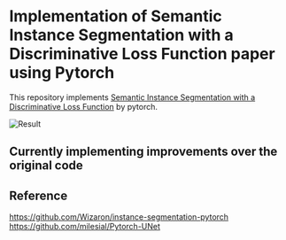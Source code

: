 # Implementation of Semantic Instance Segmentation with a Discriminative Loss Function paper using Pytorch
This repository implements [Semantic Instance Segmentation with a Discriminative Loss Function](https://arxiv.org/abs/1708.02551) by pytorch.

![Result](result.png)

## Currently implementing improvements over the original code

## Reference
https://github.com/Wizaron/instance-segmentation-pytorch  
https://github.com/milesial/Pytorch-UNet  
